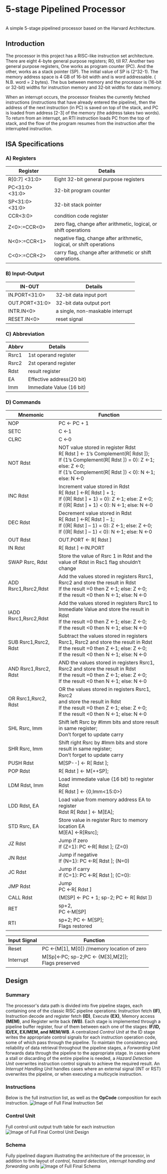 # 5-stage Pipelined Processor
<br>A simple 5-stage pipelined processor based on the Harvard Architecture.
## Introduction
  The processor in this project has a RISC-like instruction set architecture. There are eight 4-byte general purpose registers; R0, till R7. Another two general purpose registers, One works as program counter (PC). And the other, works as a stack pointer (SP).
The initial value of SP is (2^32-1). The memory address space is 4 GB of 16-bit width and is word addressable. ( N.B. word = 2 bytes).
The bus between memory and the processor is (16-bit or 32-bit) widths for instruction memory and 32-bit widths for data memory.

  When an interrupt occurs, the processor finishes the currently fetched instructions (instructions that have already entered the pipeline), then the address of the next instruction (in PC) is saved on top of the stack, and PC is loaded from address [2-3] of the memory (the address takes two words). To return from an interrupt, an RTI instruction loads PC from the top of stack, and the flow of the program resumes from the instruction after the interrupted instruction.

## ISA Specifications
### A) Registers

| Register | Details |
| --- | --- |
| R[0:7]    <31:0> | Eight 32-bit general purpose registers                               |
| PC<31:0>  <31:0> | 32-bit program counter                                               |
| SP<31:0>  <31:0> | 32-bit stack pointer                                                 |
| CCR<3:0>         | condition code register                                              |
| Z<0>:=CCR<0>     | zero flag, change after arithmetic, logical, or shift operations     |
| N<0>:=CCR<1>     | negative flag, change after arithmetic, logical, or shift operations |
| C<0>:=CCR<2>     | carry flag, change after arithmetic or shift operations.             |

### B) Input-Output
| IN-OUT  | Details |
| --- | --- |
| IN.PORT<31:0>  | 32-bit data input port                  |
| OUT.PORT<31:0> | 32-bit data output port                 |
| INTR.IN<0>     | a single, non-maskable interrupt        |
| RESET.IN<0>    | reset signal                            |

### C) Abbreviation
| Abbrv  | Details |
| --- | --- |
| Rsrc1 | 1st operand register                             |
| Rsrc2 | 2st operand register                             |
| Rdst  | result register                                  |
| EA    | Effective address(20 bit)                        |
| Imm   | Immediate Value (16 bit)                         |

### D) Commands

| Mnemonic  | Function |
| --- | --- |
| NOP| PC ← PC + 1 |
| SETC | C ←1 |
| CLRC |  C ←0 |
| NOT Rdst | NOT value stored in register Rdst<br> R[ Rdst ] ← 1’s Complement(R[ Rdst ]);<br> If (1’s Complement(R[ Rdst ]) = 0): Z ←1; else: Z ←0;<br> If (1’s Complement(R[ Rdst ]) < 0): N ←1; else: N ←0 |
| INC Rdst | Increment value stored in Rdst<br> R[ Rdst ] ←R[ Rdst ] + 1;<br> If ((R[ Rdst ] + 1) = 0): Z ←1; else: Z ←0;<br> If ((R[ Rdst ] + 1) < 0): N ←1; else: N ←0 |
| DEC Rdst | Decrement value stored in Rdst<br> R[ Rdst ] ←R[ Rdst ] – 1;<br> If ((R[ Rdst ] – 1) = 0): Z ←1; else: Z ←0;<br> If ((R[ Rdst ] – 1) < 0): N ←1; else: N ←0 |
| OUT Rdst |  OUT.PORT ← R[ Rdst ] |
| IN Rdst |  R[ Rdst ] ←IN.PORT |
| SWAP Rsrc, Rdst | Store the value of Rsrc 1 in Rdst and the value of Rdst in Rsc1 flag shouldn’t change|
| ADD Rsrc1,Rsrc2,Rdst | Add the values stored in registers Rsrc1, Rsrc2 and store the result in Rdst <br>If the result =0 then Z ←1; else: Z ←0; <br> If the result <0 then N ←1; else: N ←0 |
| IADD Rsrc1,Rsrc2,Rdst |Add the values stored in registers Rsrc1 to Immediate Value and store the result in Rdst <br>If the result =0 then Z ←1; else: Z ←0; <br> If the result <0 then N ←1; else: N ←0 |
| SUB Rsrc1,Rsrc2, Rdst| Subtract the values stored in registers Rsrc1, Rsrc2 and store the result in Rdst <br> If the result =0 then Z ←1; else: Z ←0; <br> If the result <0 then N ←1; else: N ←0|
|AND Rsrc1,Rsrc2, Rdst| AND the values stored in registers Rsrc1, Rsrc2 and store the result in Rdst <br>If the result =0 then Z ←1; else: Z ←0; <br> If the result <0 then N ←1; else: N ←0|
| OR Rsrc1,Rsrc2, Rdst| OR the values stored in registers Rsrc1, Rsrc2<br> and store the result in Rdst<br> If the result =0 then Z ←1; else: Z ←0;<br> If the result <0 then N ←1; else: N ←0 |
| SHL Rsrc, Imm | Shift left Rsrc by #Imm bits and store result in same register;<br> Don’t forget to update carry|
| SHR Rsrc, Imm | Shift right Rsrc by #Imm bits and store result in same register;<br> Don’t forget to update carry|
| PUSH Rdst |  M[SP--] ← R[ Rdst ]; |
| POP Rdst |  R[ Rdst ] ← M[++SP]; |
| LDM Rdst, Imm | Load immediate value (16 bit) to register Rdst<br> R[ Rdst ] ← {0,Imm<15:0>}|
| LDD Rdst, EA |  Load value from memory address EA to register <br> Rdst R[ Rdst ] ← M[EA]; |
| STD Rsrc, EA | Store value in register Rsrc to memory location EA <br> M[EA] ←R[Rsrc];|
| JZ Rdst | Jump if zero<br> If (Z=1): PC ←R[ Rdst ]; (Z=0) |
| JN Rdst | Jump if negative<br> If (N=1): PC ←R[ Rdst ]; (N=0) |
| JC Rdst | Jump if carry<br> If (C=1): PC ←R[ Rdst ]; (C=0): |
| JMP Rdst | Jump<br> PC ←R[ Rdst ] |
| CALL Rdst  | (M[SP] ← PC + 1; sp-2; PC ← R[ Rdst ])|
| RET |  sp+2, <br> PC ←M[SP] |
| RTI |  sp+2; PC ← M[SP];<br> Flags restored|

| Input Signal  | Function |
| --- | --- |
| Reset |PC ←{M[1], M[0]} //memory location of zero|
| Interrupt | M[Sp]←PC; sp-2;PC ← {M[3],M[2]}; <br> Flags preserved  |

## Design
### Summary
The processor's data path is divided into five pipeline stages, each containing one of the classic RISC pipeline operations: Instruction fetch **(IF)**, Instruction decode and register fetch **(ID)**, Execute **(EX)**, Memory access **(MEM)**, and Register write back **(WB)**. Each stage is implemented through a pipeline buffer register, four of them between each one of the stages: **IF/ID, ID/EX, EX/MEM, and MEM/WB**. A centralized _Control Unit_ at the ID stage writes the appropriate control signals for each instruction operation code, some of which pass through the pipeline. To maintain the consistency and reliability of data retrieval throughout the pipeline stages, a _Forwarding Unit_ forwards data through the pipeline to the appropriate stage. In cases where a stall or discarding of the entire pipeline is needed, a _Hazard Detection Unit_ overwrites instruction control signals to achieve the required result. An _Interrupt Handling Unit_ handles cases where an external signal (INT or RST) overwrites the pipeline, or when executing a multicycle instruction.
### Instructions
Below is the full instruction list, as well as the **OpCode** composition for each instruction.
![Image of Full Final Instruction Set](https://i.ibb.co/wcRfCg0/ISet.png)
### Control Unit
Full control unit output truth table for each instruction
![Image of Full Final Control Unit Design](https://i.ibb.co/SX86fgK/Control-TT.png)
### Schema
Fully pipelined diagram illustrating the architecture of the processor, in addition to the layout of _control, hazard detection, interrupt handling and forwarding units_
![Image of Full Final Schema](https://i.ibb.co/F4RqtGs/Pipelined-Hazard-Schema1-Pipelined-ctrl-frwrd-unit-Pipelined-ctrl-frwrd-unit.png)
